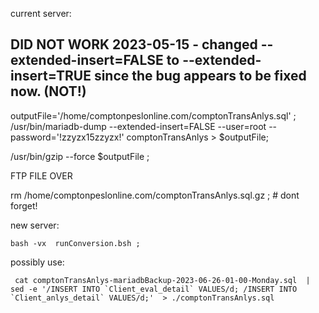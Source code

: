 
current server:

##   DID NOT WORK 2023-05-15 - changed --extended-insert=FALSE  to   --extended-insert=TRUE  since the bug appears to be fixed now.  (NOT!)



outputFile='/home/comptonpeslonline.com/comptonTransAnlys.sql' ;
/usr/bin/mariadb-dump --extended-insert=FALSE --user=root --password='!zzyzx15zzyzx!' comptonTransAnlys > $outputFile; 
 
/usr/bin/gzip  --force  $outputFile   ;
     
   FTP FILE OVER
   
   rm   /home/comptonpeslonline.com/comptonTransAnlys.sql.gz   ;   # dont forget!
 
new server:

    bash -vx  runConversion.bsh ;
    
possibly use:

     cat comptonTransAnlys-mariadbBackup-2023-06-26-01-00-Monday.sql  | sed -e '/INSERT INTO `Client_eval_detail` VALUES/d; /INSERT INTO `Client_anlys_detail` VALUES/d;'  > ./comptonTransAnlys.sql
